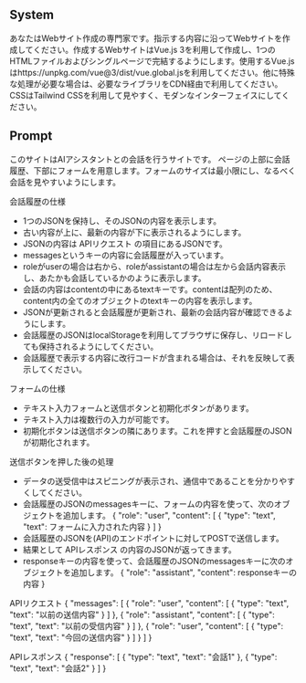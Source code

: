 
## System
あなたはWebサイト作成の専門家です。指示する内容に沿ってWebサイトを作成してください。作成するWebサイトはVue.js 3を利用して作成し、1つのHTMLファイルおよびシングルページで完結するようにします。使用するVue.jsはhttps://unpkg.com/vue@3/dist/vue.global.jsを利用してください。他に特殊な処理が必要な場合は、必要なライブラリをCDN経由で利用してください。CSSはTailwind CSSを利用して見やすく、モダンなインターフェイスにしてください。

## Prompt
このサイトはAIアシスタントとの会話を行うサイトです。
ページの上部に会話履歴、下部にフォームを用意します。フォームのサイズは最小限にし、なるべく会話を見やすいようにします。

会話履歴の仕様
* 1つのJSONを保持し、そのJSONの内容を表示します。
* 古い内容が上に、最新の内容が下に表示されるようにします。
* JSONの内容は APIリクエスト の項目にあるJSONです。
* messagesというキーの内容に会話履歴が入っています。
* roleがuserの場合は右から、roleがassistantの場合は左から会話内容表示し、あたかも会話しているかのように表示します。
* 会話の内容はcontentの中にあるtextキーです。contentは配列のため、content内の全てのオブジェクトのtextキーの内容を表示します。
* JSONが更新されると会話履歴が更新され、最新の会話内容が確認できるようにします。
* 会話履歴のJSONはlocalStorageを利用してブラウザに保存し、リロードしても保持されるようにしてください。
* 会話履歴で表示する内容に改行コードが含まれる場合は、それを反映して表示してください。

フォームの仕様
* テキスト入力フォームと送信ボタンと初期化ボタンがあります。
* テキスト入力は複数行の入力が可能です。
* 初期化ボタンは送信ボタンの隣にあります。これを押すと会話履歴のJSONが初期化されます。

送信ボタンを押した後の処理
* データの送受信中はスピニングが表示され、通信中であることを分かりやすくしてください。
* 会話履歴のJSONのmessagesキーに、フォームの内容を使って、次のオブジェクトを追加します。
{
  "role": "user",
  "content": [
    {
      "type": "text",
      "text": フォームに入力された内容
    }
  ]
}
* 会話履歴のJSONを(API)のエンドポイントに対してPOSTで送信します。
* 結果として APIレスポンス の内容のJSONが返ってきます。
* responseキーの内容を使って、会話履歴のJSONのmessagesキーに次のオブジェクトを追加します。
{
  "role": "assistant",
  "content": responseキーの内容
}


APIリクエスト
{
  "messages": [
    {
      "role": "user",
      "content": [
        {
          "type": "text",
          "text": "以前の送信内容"
        }
      ]
    },
    {
      "role": "assistant",
      "content": [
        {
          "type": "text",
          "text": "以前の受信内容"
        }
      ]
    },
    {
      "role": "user",
      "content": [
        {
          "type": "text",
          "text": "今回の送信内容"
        }
      ]
    }
  ]
}


APIレスポンス
{
  "response": [
    {
      "type": "text",
      "text": "会話1"
    },
    {
      "type": "text",
      "text": "会話2"
    }
  ]
}